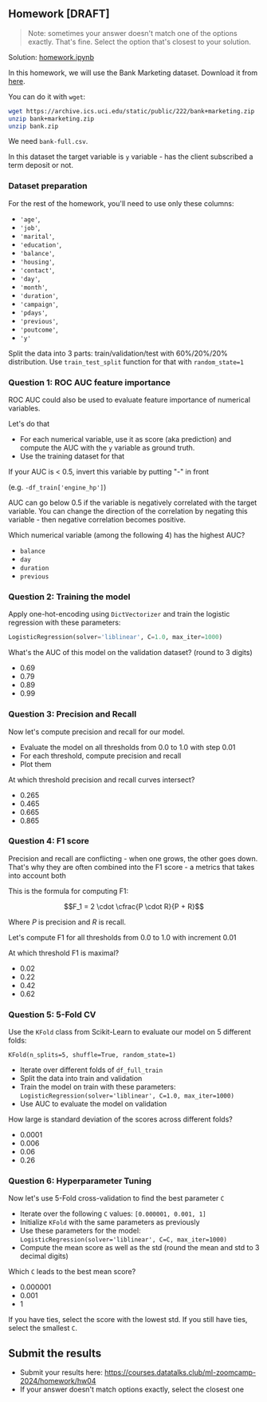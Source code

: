 ## Homework [DRAFT]

> Note: sometimes your answer doesn't match one of 
> the options exactly. That's fine. 
> Select the option that's closest to your solution.

Solution: [homework.ipynb](homework.ipynb)

In this homework, we will use the Bank Marketing dataset. Download it from [here](https://archive.ics.uci.edu/static/public/222/bank+marketing.zip).

You can do it with `wget`:

```bash
wget https://archive.ics.uci.edu/static/public/222/bank+marketing.zip
unzip bank+marketing.zip 
unzip bank.zip
```

We need `bank-full.csv`.

In this dataset the target variable is `y` variable - has the client subscribed a term deposit or not. 

### Dataset preparation

For the rest of the homework, you'll need to use only these columns:

* `'age'`,
* `'job'`,
* `'marital'`,
* `'education'`,
* `'balance'`,
* `'housing'`,
* `'contact'`,
* `'day'`,
* `'month'`,
* `'duration'`,
* `'campaign'`,
* `'pdays'`,
* `'previous'`,
* `'poutcome'`,
* `'y'`



Split the data into 3 parts: train/validation/test with 60%/20%/20% distribution. Use `train_test_split` function for that with `random_state=1`


### Question 1: ROC AUC feature importance

ROC AUC could also be used to evaluate feature importance of numerical variables. 

Let's do that

* For each numerical variable, use it as score (aka prediction) and compute the AUC with the `y` variable as ground truth.
* Use the training dataset for that


If your AUC is < 0.5, invert this variable by putting "-" in front

(e.g. `-df_train['engine_hp']`)

AUC can go below 0.5 if the variable is negatively correlated with the target variable. You can change the direction of the correlation by negating this variable - then negative correlation becomes positive.

Which numerical variable (among the following 4) has the highest AUC?

- `balance`
- `day`
- `duration`
- `previous`

### Question 2: Training the model

Apply one-hot-encoding using `DictVectorizer` and train the logistic regression with these parameters:

```python
LogisticRegression(solver='liblinear', C=1.0, max_iter=1000)
```

What's the AUC of this model on the validation dataset? (round to 3 digits)

- 0.69
- 0.79
- 0.89
- 0.99


### Question 3: Precision and Recall

Now let's compute precision and recall for our model.

* Evaluate the model on all thresholds from 0.0 to 1.0 with step 0.01
* For each threshold, compute precision and recall
* Plot them

At which threshold precision and recall curves intersect?

* 0.265
* 0.465
* 0.665
* 0.865


### Question 4: F1 score

Precision and recall are conflicting - when one grows, the other goes down. That's why they are often combined into the F1 score - a metrics that takes into account both

This is the formula for computing F1:

$$F_1 = 2 \cdot \cfrac{P \cdot R}{P + R}$$

Where $P$ is precision and $R$ is recall.

Let's compute F1 for all thresholds from 0.0 to 1.0 with increment 0.01

At which threshold F1 is maximal?

- 0.02
- 0.22
- 0.42
- 0.62


### Question 5: 5-Fold CV


Use the `KFold` class from Scikit-Learn to evaluate our model on 5 different folds:

```
KFold(n_splits=5, shuffle=True, random_state=1)
```

* Iterate over different folds of `df_full_train`
* Split the data into train and validation
* Train the model on train with these parameters: `LogisticRegression(solver='liblinear', C=1.0, max_iter=1000)`
* Use AUC to evaluate the model on validation

How large is standard deviation of the scores across different folds?

- 0.0001
- 0.006
- 0.06
- 0.26


### Question 6: Hyperparameter Tuning

Now let's use 5-Fold cross-validation to find the best parameter `C`

* Iterate over the following `C` values: `[0.000001, 0.001, 1]`
* Initialize `KFold` with the same parameters as previously
* Use these parameters for the model: `LogisticRegression(solver='liblinear', C=C, max_iter=1000)`
* Compute the mean score as well as the std (round the mean and std to 3 decimal digits)

Which `C` leads to the best mean score?

- 0.000001
- 0.001
- 1

If you have ties, select the score with the lowest std. If you still have ties, select the smallest `C`.

## Submit the results

* Submit your results here: https://courses.datatalks.club/ml-zoomcamp-2024/homework/hw04
* If your answer doesn't match options exactly, select the closest one
